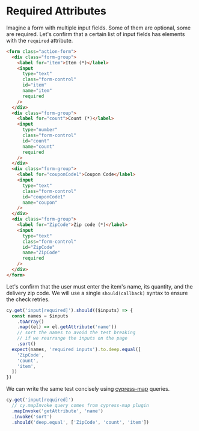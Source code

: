 # Required Attributes

Imagine a form with multiple input fields. Some of them are optional, some are required. Let's confirm that a certain list of input fields has elements with the `required` attribute.

<!-- fiddle required attributes -->

```html hide
<form class="action-form">
  <div class="form-group">
    <label for="item">Item (*)</label>
    <input
      type="text"
      class="form-control"
      id="item"
      name="item"
      required
    />
  </div>
  <div class="form-group">
    <label for="count">Count (*)</label>
    <input
      type="number"
      class="form-control"
      id="count"
      name="count"
      required
    />
  </div>
  <div class="form-group">
    <label for="couponCode1">Coupon Code</label>
    <input
      type="text"
      class="form-control"
      id="couponCode1"
      name="coupon"
    />
  </div>
  <div class="form-group">
    <label for="ZipCode">Zip code (*)</label>
    <input
      type="text"
      class="form-control"
      id="ZipCode"
      name="ZipCode"
      required
    />
  </div>
</form>
```

Let's confirm that the user must enter the item's name, its quantity, and the delivery zip code. We will use a single `should(callback)` syntax to ensure the check retries.

```js
cy.get('input[required]').should(($inputs) => {
  const names = $inputs
    .toArray()
    .map((el) => el.getAttribute('name'))
    // sort the names to avoid the test breaking
    // if we rearrange the inputs on the page
    .sort()
  expect(names, 'required inputs').to.deep.equal([
    'ZipCode',
    'count',
    'item',
  ])
})
```

We can write the same test concisely using [cypress-map](https://github.com/bahmutov/cypress-map) queries.

```js
cy.get('input[required]')
  // cy.mapInvoke query comes from cypress-map plugin
  .mapInvoke('getAttribute', 'name')
  .invoke('sort')
  .should('deep.equal', ['ZipCode', 'count', 'item'])
```

<!-- fiddle-end -->
